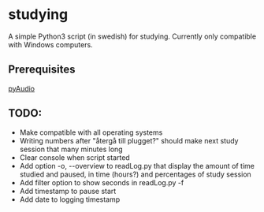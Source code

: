 # studying

A simple Python3 script (in swedish) for studying.
Currently only compatible with Windows computers.

## Prerequisites
[pyAudio](http://people.csail.mit.edu/hubert/pyaudio/#downloads)

## TODO:

- Make compatible with all operating systems
- Writing numbers after "återgå till plugget?" should make next study session that many minutes long
- Clear console when script started
- Add option -o, --overview to readLog.py that display the amount of time studied and paused, in time (hours?) and percentages of study session
- Add filter option to show seconds in readLog.py -f
- Add timestamp to pause start
- Add date to logging timestamp